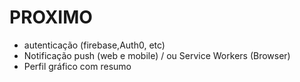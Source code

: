 # PROXIMO

- autenticação (firebase,Auth0, etc)
- Notificação push (web e mobile) / ou Service Workers (Browser)
- Perfil gráfico com resumo